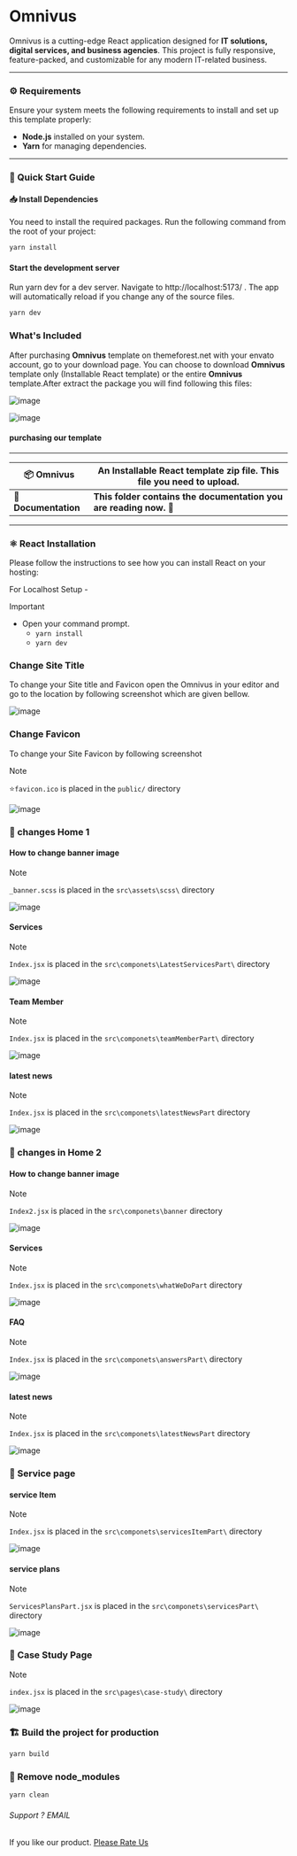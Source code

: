 

# Omnivus  

Omnivus is a cutting-edge React application designed for **IT solutions, digital services, and business agencies**. This project is fully responsive, feature-packed, and customizable for any modern IT-related business.  

---

### ⚙️ Requirements  

Ensure your system meets the following requirements to install and set up this template properly:  
- **Node.js** installed on your system.  
- **Yarn** for managing dependencies.  

---

### 🚀 Quick Start Guide  

#### 📥 Install Dependencies  

You need to install the required packages. Run the following command from the root of your project:  
```bash
yarn install
```

#### Start the development server

Run yarn dev for a dev server. Navigate to http://localhost:5173/ . The app will automatically reload if you change any of the source files. 
```bash
yarn dev
```

### What's Included
After purchasing __Omnivus__ template on themeforest.net with your envato account, go to your download page. You can choose to download __Omnivus__ template only (Installable React template) or the entire __Omnivus__ template.After extract the package you will find following this files: 

![image](./main.png)


![image](./fils.png)


#### purchasing our template
---

| 📦 **Omnivus**          | **An Installable React template zip file.** This file you need to upload.    |
|--------------------------|-----------------------------------------------------------------------------|
| 📄 **Documentation**     | **This folder contains the documentation you are reading now.** 🙂         |

---

### ⚛️ React Installation  
Please follow the instructions to see how you can install React on your hosting: 

 For Localhost Setup -
> [!IMPORTANT]
> 
> - Open your command prompt.
>   - `yarn install`
>   - `yarn dev`



### Change Site Title

To change your Site title and Favicon open the Omnivus in your editor and go to the location by following screenshot which are given bellow.

![image](./title.png)

### Change Favicon

To change your Site Favicon by following screenshot
> [!NOTE]  
> ⭐`favicon.ico` is placed in the `public/` directory

![image](./icon.png)



### 🔄 changes Home 1 
#### How to change banner image

> [!NOTE]  
> `_banner.scss` is placed in the `src\assets\scss\` directory

![image](./banner-imgs.png)


#### Services

> [!NOTE]  
> `Index.jsx` is placed in the `src\componets\LatestServicesPart\` directory

![image](./service.png)


#### Team Member

> [!NOTE]  
> `Index.jsx` is placed in the `src\componets\teamMemberPart\` directory

![image](./team-member.png)


#### latest news

> [!NOTE]  
> `Index.jsx` is placed in the `src\componets\latestNewsPart` directory

![image](./news-blog.png)



### 🔄 changes in Home 2

#### How to change banner image

> [!NOTE]  
> `Index2.jsx` is placed in the `src\componets\banner` directory

![image](./banner-img-2.png)


#### Services

> [!NOTE]  
> `Index.jsx` is placed in the `src\componets\whatWeDoPart` directory

![image](./service-2.png)


#### FAQ

> [!NOTE]  
> `Index.jsx` is placed in the `src\componets\answersPart\` directory

![image](./faq-home-2.png)

#### latest news

> [!NOTE]  
> `Index.jsx` is placed in the `src\componets\latestNewsPart` directory

![image](./news-blog.png)


### 🔄 Service page

#### service Item

> [!NOTE]  
> `Index.jsx` is placed in the `src\componets\servicesItemPart\` directory

![image](./service-item.png)


#### service plans

> [!NOTE]  
> `ServicesPlansPart.jsx` is placed in the `src\componets\servicesPart\` directory

![image](./service-plan.png)


### 🔄 Case Study Page

> [!NOTE]  
> `index.jsx` is placed in the `src\pages\case-study\` directory

![image](./case-stydy.png)

### 🏗️ Build the project for production

```bash
yarn build
```

### 🧹 Remove node_modules

```bash
yarn clean
```

###### Support ? _EMAIL_

If you like our product. [Please Rate Us](https://themeforest.net/user/ducor)
